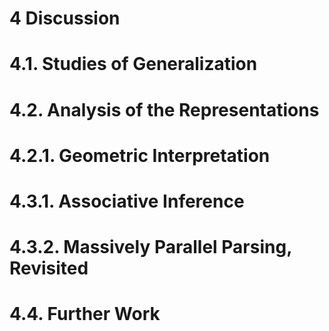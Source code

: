 # 4 Discussion

# 4.1. Studies of Generalization

# 4.2. Analysis of the Representations

# 4.2.1. Geometric Interpretation

# 4.3.1. Associative Inference

# 4.3.2. Massively Parallel Parsing, Revisited

# 4.4. Further Work
